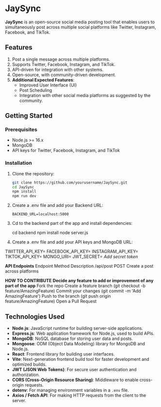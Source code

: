 # JaySync

**JaySync** is an open-source social media posting tool that enables users to simultaneously post across multiple social platforms like Twitter, Instagram, Facebook, and TikTok.

## Features
1. Post a single message across multiple platforms.
2. Supports Twitter, Facebook, Instagram, and TikTok.
3. API-driven for integration with other systems.
4. Open-source, with community-driven development.
5. **Additional Expected Features**:
   - Improved User Interface (UI)
   - Post Scheduling
   - Integration with other social media platforms as suggested by the community.

## Getting Started

### Prerequisites
- Node.js >= 16.x
- MongoDB
- API keys for Twitter, Facebook, Instagram, and TikTok

### Installation

1. Clone the repository:

   ```bash
   git clone https://github.com/yourusername/JaySync.git
   cd JaySync
   npm install
   npm run dev

2. Create a .env file and add your Backend URL:
  
       BACKEND_URL=localhost:5000

3. Cd to the backend part of the app and install dependencies:
   
   cd backend
   npm install
   node server.js

5. Create a .env file and add your API keys and MongoDB URL:

TWITTER_API_KEY=<your-twitter-api-key>
FACEBOOK_API_KEY=<your-facebook-api-key>
INSTAGRAM_API_KEY=<your-instagram-api-key>
TIKTOK_API_KEY=<your-tiktok-api-key>
MONGO_URI=<your-mongodb-uri>
JWT_SECRET= *Add secret token*

**API Endpoints**
Endpoint	Method	Description
/api/post	POST	Create a post across platforms

**HOW TO CONTRIBUTE**
**Decide any feature to add or improvement of any part of the app**
Fork the repo
Create a feature branch (git checkout -b feature/AmazingFeature)
Commit your changes (git commit -m 'Add AmazingFeature')
Push to the branch (git push origin feature/AmazingFeature)
Open a Pull Request


## Technologies Used
- **Node.js**: JavaScript runtime for building server-side applications.
- **Express.js**: Web application framework for Node.js, used to build APIs.
- **MongoDB**: NoSQL database for storing user data and posts.
- **Mongoose**: ODM (Object Data Modeling) library for MongoDB and Node.js.
- **React**: Frontend library for building user interfaces.
- **Vite**: Next-generation frontend build tool for faster development and optimized builds.
- **JWT (JSON Web Tokens)**: For secure user authentication and authorization.
- **CORS (Cross-Origin Resource Sharing)**: Middleware to enable cross-origin requests.
- **dotenv**: For managing environment variables in a `.env` file.
- **Axios / Fetch API**: For making HTTP requests from the client to the server.

